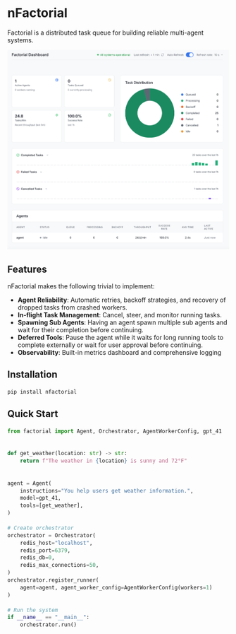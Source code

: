 # nFactorial

Factorial is a distributed task queue for building reliable multi-agent systems.

![Dashboard](https://raw.githubusercontent.com/ricardo-agz/nfactorial/main/docs/static/img/dashboard.png)

## Features

nFactorial makes the following trivial to implement:
* **Agent Reliability**: Automatic retries, backoff strategies, and recovery of dropped tasks from crashed workers.
* **In-flight Task Management**: Cancel, steer, and monitor running tasks. 
* **Spawning Sub Agents**: Having an agent spawn multiple sub agents and wait for their completion before continuing.
* **Deferred Tools**: Pause the agent while it waits for long running tools to complete externally or wait for user approval before continuing.
* **Observability**: Built-in metrics dashboard and comprehensive logging

## Installation

```bash
pip install nfactorial
```

## Quick Start

```python
from factorial import Agent, Orchestrator, AgentWorkerConfig, gpt_41


def get_weather(location: str) -> str:
    return f"The weather in {location} is sunny and 72°F"


agent = Agent(
    instructions="You help users get weather information.",
    model=gpt_41,
    tools=[get_weather],
)

# Create orchestrator
orchestrator = Orchestrator(
    redis_host="localhost",
    redis_port=6379,
    redis_db=0,
    redis_max_connections=50,
)
orchestrator.register_runner(
    agent=agent, agent_worker_config=AgentWorkerConfig(workers=1)
)

# Run the system
if __name__ == "__main__":
    orchestrator.run()

```
